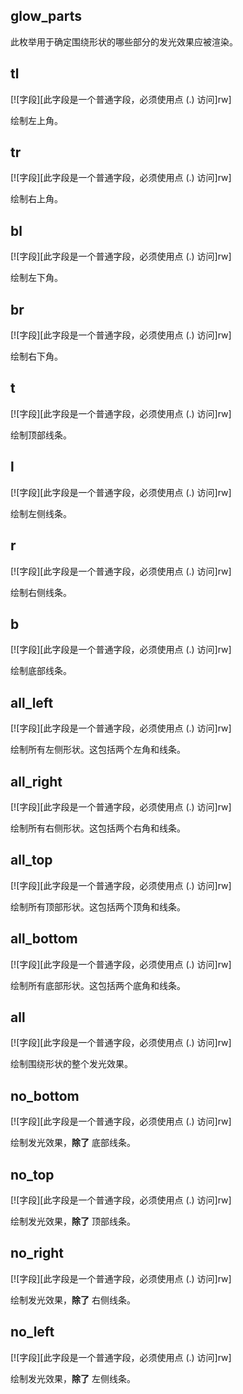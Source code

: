 ## glow_parts

此枚举用于确定围绕形状的哪些部分的发光效果应被渲染。

## tl

[![字段][此字段是一个普通字段，必须使用点 (.) 访问]rw]

绘制左上角。

## tr

[![字段][此字段是一个普通字段，必须使用点 (.) 访问]rw]

绘制右上角。

## bl

[![字段][此字段是一个普通字段，必须使用点 (.) 访问]rw]

绘制左下角。

## br

[![字段][此字段是一个普通字段，必须使用点 (.) 访问]rw]

绘制右下角。

## t

[![字段][此字段是一个普通字段，必须使用点 (.) 访问]rw]

绘制顶部线条。

## l

[![字段][此字段是一个普通字段，必须使用点 (.) 访问]rw]

绘制左侧线条。

## r

[![字段][此字段是一个普通字段，必须使用点 (.) 访问]rw]

绘制右侧线条。

## b

[![字段][此字段是一个普通字段，必须使用点 (.) 访问]rw]

绘制底部线条。

## all_left

[![字段][此字段是一个普通字段，必须使用点 (.) 访问]rw]

绘制所有左侧形状。这包括两个左角和线条。

## all_right

[![字段][此字段是一个普通字段，必须使用点 (.) 访问]rw]

绘制所有右侧形状。这包括两个右角和线条。

## all_top

[![字段][此字段是一个普通字段，必须使用点 (.) 访问]rw]

绘制所有顶部形状。这包括两个顶角和线条。

## all_bottom

[![字段][此字段是一个普通字段，必须使用点 (.) 访问]rw]

绘制所有底部形状。这包括两个底角和线条。

## all

[![字段][此字段是一个普通字段，必须使用点 (.) 访问]rw]

绘制围绕形状的整个发光效果。

## no_bottom

[![字段][此字段是一个普通字段，必须使用点 (.) 访问]rw]

绘制发光效果，**除了** 底部线条。

## no_top

[![字段][此字段是一个普通字段，必须使用点 (.) 访问]rw]

绘制发光效果，**除了** 顶部线条。

## no_right

[![字段][此字段是一个普通字段，必须使用点 (.) 访问]rw]

绘制发光效果，**除了** 右侧线条。

## no_left

[![字段][此字段是一个普通字段，必须使用点 (.) 访问]rw]

绘制发光效果，**除了** 左侧线条。
